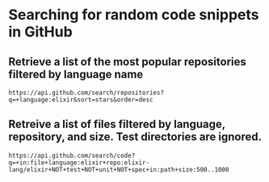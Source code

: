 # Searching for random code snippets in GitHub

## Retrieve a list of the most popular repositories filtered by language name

```
https://api.github.com/search/repositories?q=+language:elixir&sort=stars&order=desc
```

## Retreive a list of files filtered by language, repository, and size. Test directories are ignored.

```
https://api.github.com/search/code?q=+in:file+language:elixir+repo:elixir-lang/elixir+NOT+test+NOT+unit+NOT+spec+in:path+size:500..1000
```

